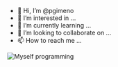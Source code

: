 - 👋 Hi, I’m @pgimeno
- 👀 I’m interested in ...
- 🌱 I’m currently learning ...
- 💞️ I’m looking to collaborate on ...
- 📫 How to reach me ...

![Myself programming](https://i.makeagif.com/media/8-17-2015/ow6u2T.gif)


